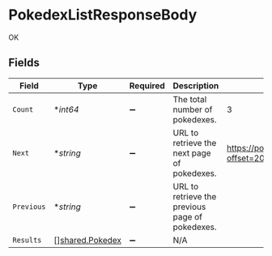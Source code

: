# PokedexListResponseBody

OK


## Fields

| Field                                                     | Type                                                      | Required                                                  | Description                                               | Example                                                   |
| --------------------------------------------------------- | --------------------------------------------------------- | --------------------------------------------------------- | --------------------------------------------------------- | --------------------------------------------------------- |
| `Count`                                                   | **int64*                                                  | :heavy_minus_sign:                                        | The total number of pokedexes.                            | 3                                                         |
| `Next`                                                    | **string*                                                 | :heavy_minus_sign:                                        | URL to retrieve the next page of pokedexes.               | https://pokeapi.co/api/v2/pokedex/?offset=20&limit=20     |
| `Previous`                                                | **string*                                                 | :heavy_minus_sign:                                        | URL to retrieve the previous page of pokedexes.           |                                                           |
| `Results`                                                 | [][shared.Pokedex](../../../pkg/models/shared/pokedex.md) | :heavy_minus_sign:                                        | N/A                                                       |                                                           |